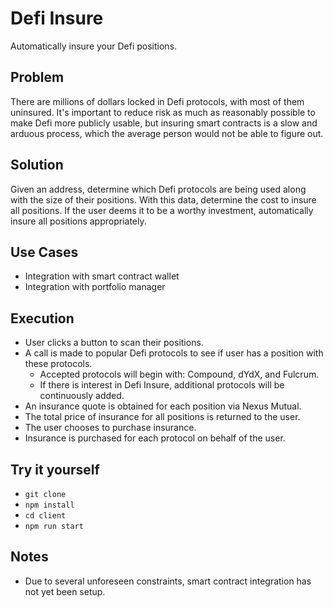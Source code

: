 # Defi Insure

Automatically insure your Defi positions.

## Problem

There are millions of dollars locked in Defi protocols, with most of them uninsured. It's important to reduce risk as much as reasonably possible to make Defi more publicly usable, but insuring smart contracts is a slow and arduous process, which the average person would not be able to figure out.

## Solution

Given an address, determine which Defi protocols are being used along with the size of their positions. With this data, determine the cost to insure all positions. If the user deems it to be a worthy investment, automatically insure all positions appropriately.

## Use Cases

- Integration with smart contract wallet
- Integration with portfolio manager

## Execution

- User clicks a button to scan their positions.
- A call is made to popular Defi protocols to see if user has a position with these protocols.
  - Accepted protocols will begin with: Compound, dYdX, and Fulcrum.
  - If there is interest in Defi Insure, additional protocols will be continuously added.
- An insurance quote is obtained for each position via Nexus Mutual.
- The total price of insurance for all positions is returned to the user.
- The user chooses to purchase insurance.
- Insurance is purchased for each protocol on behalf of the user.

## Try it yourself

- `git clone`
- `npm install`
- `cd client`
- `npm run start`

## Notes

- Due to several unforeseen constraints, smart contract integration has not yet been setup.